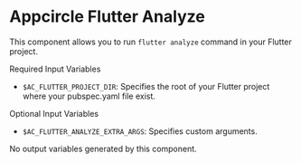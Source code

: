 # Appcircle Flutter Analyze

This component allows you to run `flutter analyze` command in your Flutter project.


Required Input Variables
- `$AC_FLUTTER_PROJECT_DIR`: Specifies the root of your Flutter project where your pubspec.yaml file exist.

Optional Input Variables
- `$AC_FLUTTER_ANALYZE_EXTRA_ARGS`: Specifies custom arguments.

No output variables generated by this component.